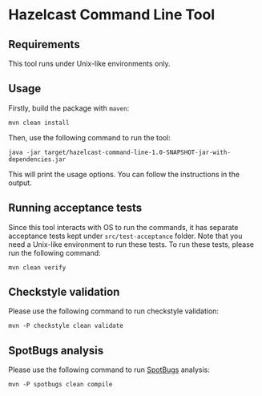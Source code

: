 # Hazelcast Command Line Tool

## Requirements

This tool runs under Unix-like environments only.

## Usage

Firstly, build the package with `maven`:

```
mvn clean install
```

Then, use the following command to run the tool:

```
java -jar target/hazelcast-command-line-1.0-SNAPSHOT-jar-with-dependencies.jar
```

This will print the usage options. You can follow the instructions in the output.

## Running acceptance tests

Since this tool interacts with OS to run the commands, it has separate acceptance tests kept under `src/test-acceptance` folder. Note that you need a Unix-like environment to run these tests. To run these tests, please run the following command:

```
mvn clean verify
```   

## Checkstyle validation

Please use the following command to run checkstyle validation:

```
mvn -P checkstyle clean validate
```

## SpotBugs analysis

Please use the following command to run [SpotBugs](https://spotbugs.github.io/) analysis:

```
mvn -P spotbugs clean compile
```